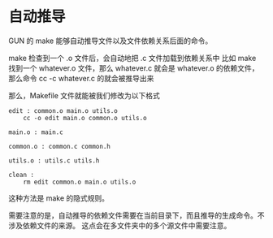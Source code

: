# 自动推导

GUN 的 make 能够自动推导文件以及文件依赖关系后面的命令。

make 检查到一个 .o 文件后，会自动地把 .c 文件加载到依赖关系中
比如 make 找到一个 whatever.o 文件，那么 whatever.c 就会是 whatever.o 的依赖文件，那么命令 cc -c whatever.c 的就会被推导出来

那么，Makefile 文件就能被我们修改为以下格式

```
edit : common.o main.o utils.o
	cc -o edit main.o common.o utils.o

main.o : main.c

common.o : common.c common.h

utils.o : utils.c utils.h

clean : 
	rm edit common.o main.o utils.o
```

这种方法是 make 的隐式规则。

需要注意的是，自动推导的依赖文件需要在当前目录下，而且推导的生成命令。不涉及依赖文件的来源。
这点会在多文件夹中的多个源文件中需要注意。